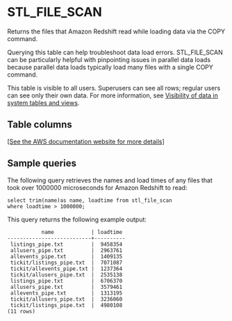 # STL\_FILE\_SCAN<a name="r_STL_FILE_SCAN"></a>

Returns the files that Amazon Redshift read while loading data via the COPY command\.

Querying this table can help troubleshoot data load errors\. STL\_FILE\_SCAN can be particularly helpful with pinpointing issues in parallel data loads because parallel data loads typically load many files with a single COPY command\.

This table is visible to all users\. Superusers can see all rows; regular users can see only their own data\. For more information, see [Visibility of data in system tables and views](c_visibility-of-data.md)\.

## Table columns<a name="r_STL_FILE_SCAN-table-columns2"></a>

[\[See the AWS documentation website for more details\]](http://docs.aws.amazon.com/redshift/latest/dg/r_STL_FILE_SCAN.html)

## Sample queries<a name="r_STL_FILE_SCAN-sample-queries2"></a>

The following query retrieves the names and load times of any files that took over 1000000 microseconds for Amazon Redshift to read:

```
select trim(name)as name, loadtime from stl_file_scan
where loadtime > 1000000;
```

This query returns the following example output:

```
           name            | loadtime
---------------------------+----------
 listings_pipe.txt         |  9458354
 allusers_pipe.txt         |  2963761
 allevents_pipe.txt        |  1409135
 tickit/listings_pipe.txt  |  7071087
 tickit/allevents_pipe.txt |  1237364
 tickit/allusers_pipe.txt  |  2535138
 listings_pipe.txt         |  6706370
 allusers_pipe.txt         |  3579461
 allevents_pipe.txt        |  1313195
 tickit/allusers_pipe.txt  |  3236060
 tickit/listings_pipe.txt  |  4980108
(11 rows)
```